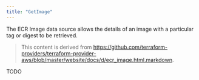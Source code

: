 ```yaml
---
title: "GetImage"
---
```


<!-- WARNING: this file was generated by the Pulumi Terraform Bridge (tfgen) Tool. -->
<!-- Do not edit by hand unless you're certain you know what you are doing! -->

<style>
  table td p { margin-top: 0; margin-bottom: 0; }
</style>

The ECR Image data source allows the details of an image with a particular tag or digest to be retrieved.

> This content is derived from https://github.com/terraform-providers/terraform-provider-aws/blob/master/website/docs/d/ecr_image.html.markdown.


TODO

